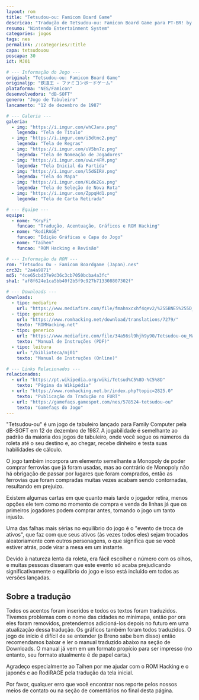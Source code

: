 ```yaml
---
layout: rom
title: "Tetsudou-ou: Famicom Board Game"
descricao: "Tradução de Tetsudou-ou: Famicon Board Game para PT-BR! by Simple Skans"
resumo: "Nintendo Entertainment System"
categories: jogos
tags: nes
permalink: /:categories/:title
capa: tetsudouou
poscapa: 30
idt: MJ01

# --- Informação do Jogo ---
original: "Tetsudou-ou: Famicom Board Game"
originaljp: "鉄道王 - ファミコンボードゲーム"
plataforma: "NES/Famicon"
desenvolvedora: "dB-SOFT"
genero: "Jogo de Tabuleiro"
lancamento: "12 de dezembro de 1987"

# --- Galeria ---
galeria:
  - img: "https://i.imgur.com/whCJanv.png"
    legenda: "Tela de Título"
  - img: "https://i.imgur.com/i3dtmc2.png"
    legenda: "Tela de Regras"
  - img: "https://i.imgur.com/uV5bn7z.png"
    legenda: "Tela de Nomeação de Jogadores"
  - img: "https://i.imgur.com/uwLr4FM.png"
    legenda: "Tela Inicial da Partida"
  - img: "https://i.imgur.com/l5dGIRV.png"
    legenda: "Tela do Mapa"
  - img: "https://i.imgur.com/KLde2Gs.png"
    legenda: "Tela de Seleção de Nova Rota"
  - img: "https://i.imgur.com/ZppqHd1.png"
    legenda: "Tela de Carta Retirada"

# --- Equipe ---
equipe:
  - nome: "KryFi"
    funcao: "Tradução, Acentuação, Gráficos e ROM Hacking"
  - nome: "RodiRAGE"
    funcao: "Edição Gráficas e Capa do Jogo"
  - nome: "Taihen"
    funcao: "ROM Hacking e Revisão"

# --- Informação da ROM ---
rom: "Tetsudou Ou - Famicom Boardgame (Japan).nes"
crc32: "2a4a9871"
md5: "4ce65cbd37e9d36c3cb7050bcba4a3fc"
sha1: "af8f624e1ca5bb40f2b5f9c927b713308807302f"

# --- Downloads ---
downloads:
  - tipo: mediafire
    url: "https://www.mediafire.com/file/fmahnxcxhf4qev2/%255BNES%255D_Tetsudou_Ou_PT-BR_v0.9.zip/file"
  - tipo: generico
    url: "https://www.romhacking.net/download/translations/7279/"
    texto: "ROMHacking.net"
  - tipo: generico
    url: "https://www.mediafire.com/file/34a56sl9hjh9y90/Tetsudou-ou_Manual.pdf/file"
    texto: "Manual de Instruções (PDF)"
  - tipo: leitura
    url: "/biblioteca/mj01"
    texto: "Manual de Instruções (Online)"

# --- Links Relacionados ---
relacionados:
  - url: "https://pt.wikipedia.org/wiki/Tetsud%C5%8D-%C5%8D"
    texto: "Página da Wikipédia"
  - url: "https://www.romhacking.net.br/index.php?topic=2825.0"
    texto: "Publicação da Tradução no FURT"
  - url: "https://gamefaqs.gamespot.com/nes/578524-tetsudou-ou"
    texto: "Gamefaqs do Jogo"
---
```


"Tetsudou-ou" é um jogo de tabuleiro lançado para Family Computer pela dB-SOFT em 12 de dezembro de 1987. A jogabilidade
é semelhante ao padrão da maioria dos jogos de tabuleiro, onde você segue os números da roleta até o seu destino e, ao
chegar, recebe dinheiro e testa suas habilidades de cálculo.

O jogo também incorpora um elemento semelhante a Monopoly de poder comprar ferrovias que já foram usadas, mas ao
contrário de Monopoly não há obrigação de passar por lugares que foram comprados, então as ferrovias que foram compradas
muitas vezes acabam sendo contornadas, resultando em prejuízo.

Existem algumas cartas em que quanto mais tarde o jogador retira, menos opções ele tem como no momento de compra e venda
de linhas já que os primeiros jogadores podem comprar antes, tornando o jogo um tanto injusto.

Uma das falhas mais sérias no equilíbrio do jogo é o "evento de troca de ativos", que faz com que seus ativos (às vezes
todos eles) sejam trocados aleatoriamente com outros personagens, o que significa que se você estiver atrás, pode virar
a mesa em um instante.

Devido à natureza lenta da roleta, era fácil escolher o número com os olhos, e muitas pessoas disseram que este evento
só acaba prejudicando significativamente o equilíbrio do jogo e isso está incluído em todos as versões lançadas.

## Sobre a tradução

Todos os acentos foram inseridos e todos os textos foram traduzidos. Tivemos problemas com o nome das cidades no
minimapa, então por ora eles foram removidos, pretendemos adicioná-los depois no futuro em uma atualização dessa
tradução. Os gráficos também foram todos traduzidos. O jogo de início é difícil de se entender (o Breno sabe bem disso)
então recomendamos baixar e ler o manual traduzido abaixo na seção de Downloads. O manual já vem em um formato propício
para ser impresso (no entanto, seu formato atualmente é de papel carta.)

Agradeço especialmente ao Taihen por me ajudar com o ROM Hacking e o japonês e ao RodiRAGE pela tradução da tela
inicial.

Por favor, qualquer erro que você encontrar nos reporte pelos nossos meios de contato ou na seção de comentários no
final desta página.
